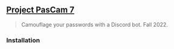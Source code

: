 ## [Project PasCam 7](http://lxrbckl.com/Project-PasCam-7)
> Camouflage your passwords with a Discord bot. Fall 2022.

### Installation
```

```
